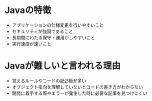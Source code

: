 # Javaの特徴
- アプリケーションの仕様変更を行いやすいこと
- セキュリティが強固であること
- 長期間にわたる保守・運用がしやすいこと
- 実行速度が速いこと

# Javaが難しいと言われる理由
- 覚えるルールやコードの記述量が多い
- オブジェクト指向を理解していないとコードの書き方がわからない
- 開発に着手する際やエラーが発生した時に必要な記事を見つけにくい
